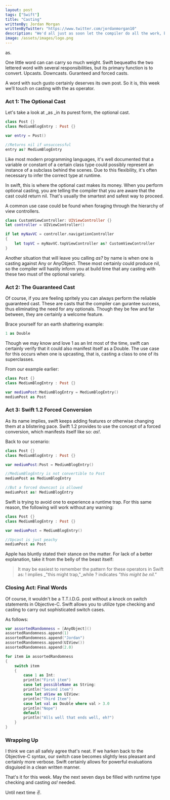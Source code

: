 ```yaml
---
layout: post
tags: ["Swift"]
title: "Casting"
writtenBy: Jordan Morgan
writtenByTwitter: "https://www.twitter.com/jordanmorgan10"
description: "We'd all just as soon let the compiler do all the work, but sometimes casting is unavoidable. Here's how it can be used with Swift."
image: /assets/images/logo.png
---
```


as.

One little word can can carry so much weight. Swift bequeaths the two lettered word with several responsibilities, but its primary function is to convert.
Upcasts. Downcasts. Guranteed and forced casts.

A word with such gusto certainly deserves its own post. So it is, this week we’ll touch on casting with the as operator.

### Act 1: The Optional Cast

Let's take a look at _as _in its purest form, the optional cast.
```swift
class Post {}  
class MediumBlogEntry : Post {}

var entry = Post()

//Returns nil if unsuccessful  
entry as? MediumBlogEntry
```

Like most modern programming languages, it's well documented that a variable or constant of a certain class type could possibly represent an instance of a subclass behind the scenes. Due to this flexibility, it's often necessary to infer the correct type at runtime.

In swift, this is where the optional cast makes its money. When you perform optional casting, you are telling the compiler that you are aware that the cast could return nil. That's usually the smartest and safest way to proceed.

A common use case could be found when foraging through the hierarchy of view controllers.
```swift
class CustomViewController: UIViewController {}  
let controller = UIViewController()

if let myNavVC = controller.navigationController  
{  
    let topVC = myNavVC.topViewController as? CustomViewController  
}
```
Another situation that will leave you calling _as?_ by name is when one is casting against Any or AnyObject. These most certainly could produce nil, so the compiler will hastily inform you at build time that any casting with these two must of the optional variety.

### Act 2: The Guaranteed Cast

Of course, if you are feeling spritely you can always perform the reliable guaranteed cast. These are casts that the compiler can gurantee success, thus eliminating the need for any optionals. Though they be few and far between, they are certainly a welcome feature.

Brace yourself for an earth shattering example:
```swift
1 as Double
```
Though we may know and love 1 as an Int most of the time, swift can certainly verify that it could also manifest itself as a Double. The use case for this occurs when one is upcasting, that is, casting a class to one of its superclasses.

From our example earlier:
```swift
class Post {}  
class MediumBlogEntry : Post {}

var mediumPost:MediumBlogEntry = MediumBlogEntry()  
mediumPost as Post
```
### Act 3: Swift 1.2 Forced Conversion

As its name implies, swift keeps adding features or otherwise changing them at a blistering pace. Swift 1.2 provides to use the concept of a forced conversion, which manifests itself like so: _as!_.

Back to our scenario:
```swift
class Post {}  
class MediumBlogEntry : Post {}

var mediumPost:Post = MediumBlogEntry()

//MediumBlogEntry is not convertible to Post  
mediumPost as MediumBlogEntry

//But a forced downcast is allowed  
mediumPost as! MediumBlogEntry
```
Swift is trying to avoid one to experience a runtime trap. For this same reason, the following will work without any warning:
```swift
class Post {}  
class MediumBlogEntry : Post {}

var mediumPost = MediumBlogEntry()

//Upcast is just peachy  
mediumPost as Post
```
Apple has bluntly stated their stance on the matter. For lack of a better explanation, take it from the belly of the beast itself:

> It may be easiest to remember the pattern for these operators in Swift as: ! implies _"this might trap,"_while ? indicates _"this might be nil."_

### Closing Act: Final Words

Of course, it wouldn't be a T.T.I.D.G. post without a knock on switch statements in Objective-C. Swift allows you to utilize type checking and casting to carry out sophisticated switch cases.

As follows:
```swift
var assortedRandomness = [AnyObject]()  
assortedRandomness.append(1)  
assortedRandomness.append("Jordan")  
assortedRandomness.append(UIView())  
assortedRandomness.append(2.0)

for item in assortedRandomness  
{  
    switch item  
    {  
        case 1 as Int:  
        println("First item")  
        case let possibleName as String:  
        println("Second item")  
        case let aView as UIView:  
        println("Third Item")  
        case let val as Double where val > 3.0  
        println("Nope")  
        default:  
        println("Alls well that ends well, eh?")  
    }  
}
```
### Wrapping Up

I think we can all safely agree that's neat. If we harken back to the Objective-C syntax, our switch case becomes slightly less pleasant and certainly more verbose. Swift certainly allows for powerful evaluations disguised in a clean written manner.

That's it for this week. May the next seven days be filled with runtime type checking and casting _as!_ needed.

Until next time ✌️.
